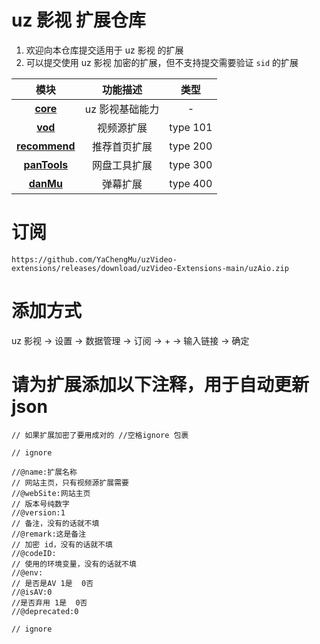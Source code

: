 # uz 影视 扩展仓库

1. 欢迎向本仓库提交适用于 uz 影视 的扩展
2. 可以提交使用 uz 影视 加密的扩展，但不支持提交需要验证 `sid` 的扩展

|                                                    模块                                                     |    功能描述     |   类型   |
| :---------------------------------------------------------------------------------------------------------: | :-------------: | :------: |
| **[core](https://github.com/YYDS678/uzVideo-extensions/tree/main/core#uzutilsjs-提供网络存储toast-等功能)** | uz 影视基础能力 |    -     |
|         **[vod](https://github.com/YYDS678/uzVideo-extensions/tree/main/core#视频源-type101-扩展)**         |   视频源扩展    | type 101 |
|  **[recommend](https://github.com/YYDS678/uzVideo-extensions/tree/main/core#uzhome首页推荐-type200-扩展)**  |  推荐首页扩展   | type 200 |
|  **[panTools](https://github.com/YYDS678/uzVideo-extensions/tree/main/core#pantools网盘工具-type300扩展)**  |  网盘工具扩展   | type 300 |
|      **[danMu](https://github.com/YYDS678/uzVideo-extensions/tree/main/core#danmu弹幕-type400-扩展)**       |    弹幕扩展     | type 400 |

# 订阅

```
https://github.com/YaChengMu/uzVideo-extensions/releases/download/uzVideo-Extensions-main/uzAio.zip
```

# 添加方式

uz 影视 -> 设置 -> 数据管理 -> 订阅 -> + -> 输入链接 -> 确定

# 请为扩展添加以下注释，用于自动更新 json

```
// 如果扩展加密了要用成对的 //空格ignore 包裹

// ignore

//@name:扩展名称
// 网站主页，只有视频源扩展需要
//@webSite:网站主页
// 版本号纯数字
//@version:1
// 备注，没有的话就不填
//@remark:这是备注
// 加密 id，没有的话就不填
//@codeID:
// 使用的环境变量，没有的话就不填
//@env:
// 是否是AV 1是  0否
//@isAV:0
//是否弃用 1是  0否
//@deprecated:0

// ignore

```

